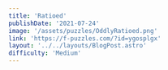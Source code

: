 ```yaml
---
title: 'Ratioed'
publishDate: '2021-07-24'
image: '/assets/puzzles/OddlyRatioed.png'
link: 'https://f-puzzles.com/?id=ygosplgx'
layout: '../../layouts/BlogPost.astro'
difficulty: 'Medium'
---
```

